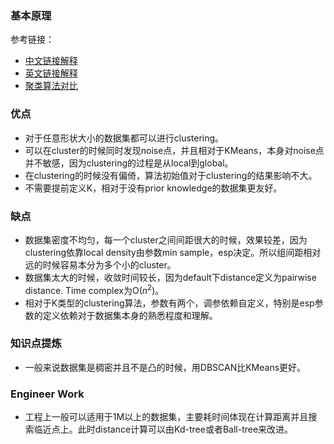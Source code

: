 
### 基本原理
参考链接：
- [中文链接解释](https://blog.csdn.net/ACM_hades/article/details/90752746)
- [英文链接解释](https://towardsdatascience.com/dbscan-clustering-explained-97556a2ad556)
- [聚类算法对比](https://scikit-learn.org/stable/modules/clustering.html)
### 优点
- 对于任意形状大小的数据集都可以进行clustering。
- 可以在cluster的时候同时发现noise点，并且相对于KMeans，本身对noise点并不敏感，因为clustering的过程是从local到global。
- 在clustering的时候没有偏倚，算法初始值对于clustering的结果影响不大。
- 不需要提前定义K，相对于没有prior knowledge的数据集更友好。
### 缺点
- 数据集密度不均匀，每一个cluster之间间距很大的时候，效果较差，因为clustering依靠local density由参数min sample，esp决定。所以组间距相对远的时候容易本分为多个小的cluster。
- 数据集太大的时候，收敛时间较长，因为default下distance定义为pairwise distance. Time complex为O($n^2$)。
- 相对于K类型的clustering算法，参数有两个，调参依赖自定义，特别是esp参数的定义依赖对于数据集本身的熟悉程度和理解。
### 知识点提炼
- 一般来说数据集是稠密并且不是凸的时候，用DBSCAN比KMeans更好。
### Engineer Work
- 工程上一般可以适用于1M以上的数据集，主要耗时间体现在计算距离并且搜索临近点上。此时distance计算可以由Kd-tree或者Ball-tree来改进。